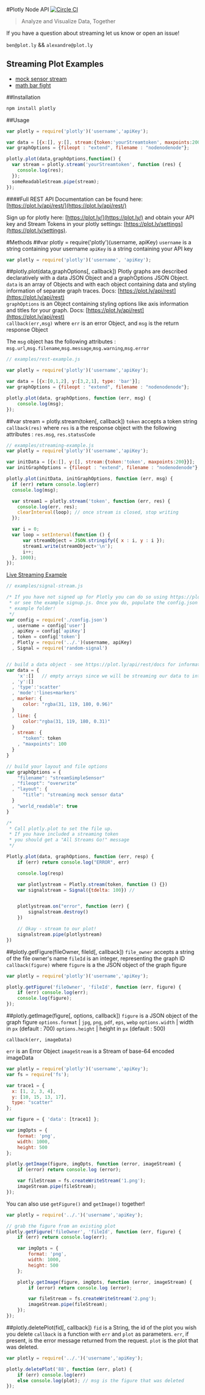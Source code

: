 #Plotly Node API
[![Circle CI](https://circleci.com/gh/plotly/plotly-nodejs/tree/master.svg?style=svg)](https://circleci.com/gh/plotly/plotly-nodejs/tree/master)
> Analyze and Visualize Data, Together


If you have a question about streaming let us know or open an issue!

`ben@plot.ly` && `alexandre@plot.ly`

## Streaming Plot Examples
- [mock sensor stream](http://plot.ly/~streaming-demos/6/)
- [math bar fight](http://plot.ly/~streaming-demos/44/)

##Installation
```javascript
npm install plotly
```

##Usage
```javascript
var plotly = require('plotly')('username','apiKey');

var data = [{x:[], y:[], stream:{token:'yourStreamtoken', maxpoints:200}}];
var graphOptions = {fileopt : "extend", filename : "nodenodenode"};

plotly.plot(data,graphOptions,function() {
  var stream = plotly.stream('yourStreamtoken', function (res) {
    console.log(res);
  });
  someReadableStream.pipe(stream);
});
```

####Full REST API Documentation can be found here: [https://plot.ly/api/rest/](https://plot.ly/api/rest/)

Sign up for plotly here: [https://plot.ly/](https://plot.ly/) and obtain your API key and Stream Tokens in your plotly settings: [https://plot.ly/settings](https://plot.ly/settings).

#Methods
##var plotly = require('plotly')(username, apiKey)
`username` is a string containing your username
`apiKey` is a string containing your API key
```javascript
var plotly = require('plotly')('username', 'apiKey');
```

##plotly.plot(data,graphOptions[, callback])
Plotly graphs are described declaratively with a data JSON Object and a graphOptions JSON Object.
`data` is an array of Objects and with each object containing data and styling information of separate graph traces. Docs: [https://plot.ly/api/rest](https://plot.ly/api/rest)  
`graphOptions` is an Object containing styling options like axis information and titles for your graph. Docs: [https://plot.ly/api/rest](https://plot.ly/api/rest)  
`callback(err,msg)` where `err` is an error Object, and `msg` is the return response Object

The `msg` object has the following attributes : `msg.url`,`msg.filename`,`msg.message`,`msg.warning`,`msg.error`
```javascript
// examples/rest-example.js

var plotly = require('plotly')('username','apiKey');

var data = [{x:[0,1,2], y:[3,2,1], type: 'bar'}];
var graphOptions = {fileopt : "extend", filename : "nodenodenode"};

plotly.plot(data, graphOptions, function (err, msg) {
    console.log(msg);
});
```
##var stream = plotly.stream(token[, callback])
`token` accepts a token string
`callback(res)` where `res` is a the response object with the following attributes : `res.msg`, `res.statusCode`

```javascript
// examples/streaming-example.js
var plotly = require('plotly')('username','apiKey');

var initData = [{x:[], y:[], stream:{token:'token', maxpoints:200}}];
var initGraphOptions = {fileopt : "extend", filename : "nodenodenode"};

plotly.plot(initData, initGraphOptions, function (err, msg) {
  if (err) return console.log(err)
  console.log(msg);

  var stream1 = plotly.stream('token', function (err, res) {
    console.log(err, res);
    clearInterval(loop); // once stream is closed, stop writing
  });

  var i = 0;
  var loop = setInterval(function () {
      var streamObject = JSON.stringify({ x : i, y : i });
      stream1.write(streamObject+'\n');
      i++;
  }, 1000);
});
```

[Live Streaming Example](https://plot.ly/~Streaming-Demos/6/)
```javascript
// examples/signal-stream.js

/* If you have not signed up for Plotly you can do so using https://plot.ly
 * or see the example signup.js. Once you do, populate the config.json in this
 * example folder!
 */
var config = require('./config.json')
  , username = config['user']
  , apiKey = config['apiKey']
  , token = config['token']
  , Plotly = require('../.')(username, apiKey)
  , Signal = require('random-signal')


// build a data object - see https://plot.ly/api/rest/docs for information
var data = {
    'x':[]   // empty arrays since we will be streaming our data to into these arrays
  , 'y':[]
  , 'type':'scatter'
  , 'mode':'lines+markers'
  , marker: {
      color: "rgba(31, 119, 180, 0.96)"
  }
  , line: {
      color:"rgba(31, 119, 180, 0.31)"
  }
  , stream: {
      "token": token
    , "maxpoints": 100
  }
}

// build your layout and file options
var graphOptions = {
    "filename": "streamSimpleSensor"
  , "fileopt": "overwrite"
  , "layout": {
      "title": "streaming mock sensor data"
  }
  , "world_readable": true
}

/*
 * Call plotly.plot to set the file up.
 * If you have included a streaming token
 * you should get a "All Streams Go!" message
 */

Plotly.plot(data, graphOptions, function (err, resp) {
    if (err) return console.log("ERROR", err)

    console.log(resp)

    var plotlystream = Plotly.stream(token, function () {})
    var signalstream = Signal({tdelta: 100}) //


    plotlystream.on("error", function (err) {
        signalstream.destroy()
    })

    // Okay - stream to our plot!
    signalstream.pipe(plotlystream)
})
```


##plotly.getFigure(fileOwner, fileId[, callback])
`file_owner` accepts a string of the file owner's name
`fileId` is an integer, representing the graph ID
`callback(figure)` where `figure` is a the JSON object of the graph figure

```javascript
var plotly = require('plotly')('username','apiKey');

plotly.getFigure('fileOwner', 'fileId', function (err, figure) {
    if (err) console.log(err);
    console.log(figure);
});
```

##plotly.getImage(figure[, options, callback])
`figure` is a JSON object of the graph figure
`options.format` | `jpg`, `png`, `pdf`, `eps`, `webp`
`options.width` | width in `px` (default : 700)
`options.height` | height in `px` (default : 500)

`callback(err, imageData)`  

`err` is an Error Object
`imageStream` is a Stream of base-64 encoded imageData

```javascript
var plotly = require('plotly')('username','apiKey');
var fs = require('fs');

var trace1 = {
  x: [1, 2, 3, 4],
  y: [10, 15, 13, 17],
  type: "scatter"
};

var figure = { 'data': [trace1] };

var imgOpts = {
    format: 'png',
    width: 1000,
    height: 500
};

plotly.getImage(figure, imgOpts, function (error, imageStream) {
    if (error) return console.log (error);

    var fileStream = fs.createWriteStream('1.png');
    imageStream.pipe(fileStream);
});
```

You can also use `getFigure()` and `getImage()` together!
```javascript
var plotly = require('../.')('username','apiKey');

// grab the figure from an existing plot
plotly.getFigure('fileOwner', 'fileId', function (err, figure) {
	if (err) return console.log(err);

	var imgOpts = {
		format: 'png',
		width: 1000,
		height: 500
	};

    plotly.getImage(figure, imgOpts, function (error, imageStream) {
        if (error) return console.log (error);

        var fileStream = fs.createWriteStream('2.png');
        imageStream.pipe(fileStream);
    });
});
```

##plotly.deletePlot(fid[, callback])
`fid` is a String, the id of the plot you wish you delete
`callback` is a function with `err` and `plot` as parameters. `err`, if present, is the error message returned from the request. `plot` is the plot that was deleted.

```javascript
var plotly = require('../.')('username','apiKey');

plotly.deletePlot('88', function (err, plot) {
    if (err) console.log(err)
    else console.log(plot); // msg is the figure that was deleted
});
```
